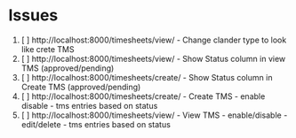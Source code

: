 # Issues

1. [ ] http://localhost:8000/timesheets/view/   - Change clander type to look like crete TMS
2. [ ] http://localhost:8000/timesheets/view/   - Show Status column  in view TMS  (approved/pending)
3. [ ] http://localhost:8000/timesheets/create/ - Show Status column  in Create TMS  (approved/pending)
4. [ ] http://localhost:8000/timesheets/create/ - Create TMS - enable disable - tms entries based on status
5. [ ] http://localhost:8000/timesheets/view/   - View TMS - enable/disable - edit/delete - tms entries based on status
